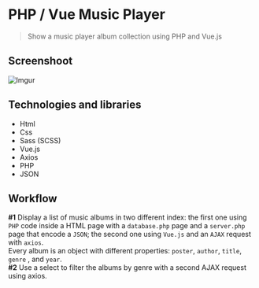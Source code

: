 # PHP / Vue Music Player
> Show a music player album collection using PHP and Vue.js

## Screenshoot
![Imgur](https://i.imgur.com/sca9TFJ.jpg)

## Technologies and libraries
* Html
* Css
* Sass (SCSS)
* Vue.js
* Axios
* PHP
* JSON

## Workflow
**#1** Display a list of music albums in two different index: the first one using `PHP` code inside a HTML page with a `database.php` page and a `server.php` page that encode a `JSON`; the second one using `Vue.js` and an `AJAX` request with `axios`.  
Every album is an object with different properties: `poster`, `author`, `title`, `genre` , and `year`.  
**#2** Use a select to filter the albums by genre with a second AJAX request using axios.